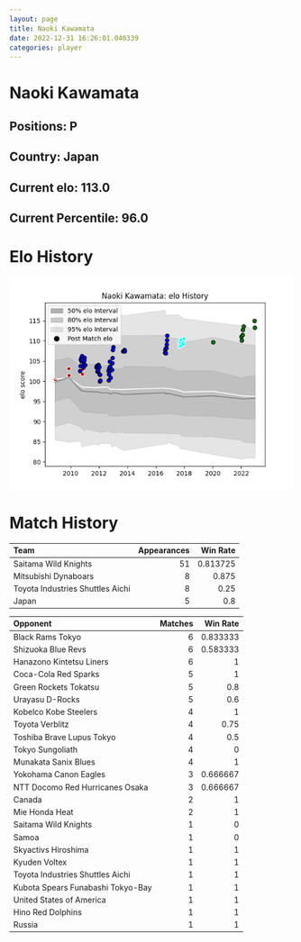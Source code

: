 ```yaml
---  
layout: page  
title: Naoki Kawamata  
date: 2022-12-31 16:26:01.040339  
categories: player  
---
```

# Naoki Kawamata

## Positions: P

## Country: Japan

## Current elo: 113.0

## Current Percentile: 96.0

# Elo History


![elo history](history_NaokiKawamata.png)
# Match History


| Team                             |   Appearances |   Win Rate |
|:---------------------------------|--------------:|-----------:|
| Saitama Wild Knights             |            51 |   0.813725 |
| Mitsubishi Dynaboars             |             8 |   0.875    |
| Toyota Industries Shuttles Aichi |             8 |   0.25     |
| Japan                            |             5 |   0.8      |

| Opponent                          |   Matches |   Win Rate |
|:----------------------------------|----------:|-----------:|
| Black Rams Tokyo                  |         6 |   0.833333 |
| Shizuoka Blue Revs                |         6 |   0.583333 |
| Hanazono Kintetsu Liners          |         6 |   1        |
| Coca-Cola Red Sparks              |         5 |   1        |
| Green Rockets Tokatsu             |         5 |   0.8      |
| Urayasu D-Rocks                   |         5 |   0.6      |
| Kobelco Kobe Steelers             |         4 |   1        |
| Toyota Verblitz                   |         4 |   0.75     |
| Toshiba Brave Lupus Tokyo         |         4 |   0.5      |
| Tokyo Sungoliath                  |         4 |   0        |
| Munakata Sanix Blues              |         4 |   1        |
| Yokohama Canon Eagles             |         3 |   0.666667 |
| NTT Docomo Red Hurricanes Osaka   |         3 |   0.666667 |
| Canada                            |         2 |   1        |
| Mie Honda Heat                    |         2 |   1        |
| Saitama Wild Knights              |         1 |   0        |
| Samoa                             |         1 |   0        |
| Skyactivs Hiroshima               |         1 |   1        |
| Kyuden Voltex                     |         1 |   1        |
| Toyota Industries Shuttles Aichi  |         1 |   1        |
| Kubota Spears Funabashi Tokyo-Bay |         1 |   1        |
| United States of America          |         1 |   1        |
| Hino Red Dolphins                 |         1 |   1        |
| Russia                            |         1 |   1        |